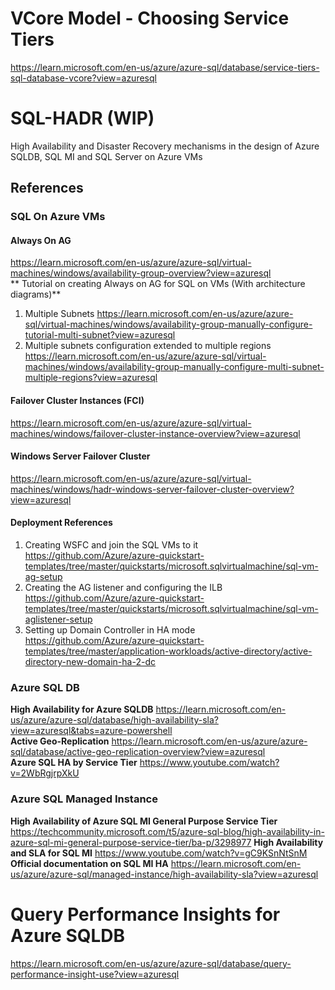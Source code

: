 # VCore Model - Choosing Service Tiers 
https://learn.microsoft.com/en-us/azure/azure-sql/database/service-tiers-sql-database-vcore?view=azuresql


# SQL-HADR (WIP)
High Availability and Disaster Recovery mechanisms in the design of Azure SQLDB, SQL MI and SQL Server on Azure VMs

## References

### SQL On Azure VMs
#### Always On AG 
https://learn.microsoft.com/en-us/azure/azure-sql/virtual-machines/windows/availability-group-overview?view=azuresql  
** Tutorial on creating Always on AG for SQL on VMs (With architecture diagrams)**  
1. Multiple Subnets
https://learn.microsoft.com/en-us/azure/azure-sql/virtual-machines/windows/availability-group-manually-configure-tutorial-multi-subnet?view=azuresql
2. Multiple subnets configuration extended to multiple regions
https://learn.microsoft.com/en-us/azure/azure-sql/virtual-machines/windows/availability-group-manually-configure-multi-subnet-multiple-regions?view=azuresql
#### Failover Cluster Instances (FCI)
https://learn.microsoft.com/en-us/azure/azure-sql/virtual-machines/windows/failover-cluster-instance-overview?view=azuresql
#### Windows Server Failover Cluster
https://learn.microsoft.com/en-us/azure/azure-sql/virtual-machines/windows/hadr-windows-server-failover-cluster-overview?view=azuresql
#### Deployment References
1. Creating WSFC and join the SQL VMs to it
https://github.com/Azure/azure-quickstart-templates/tree/master/quickstarts/microsoft.sqlvirtualmachine/sql-vm-ag-setup
2. Creating the AG listener and configuring the ILB
https://github.com/Azure/azure-quickstart-templates/tree/master/quickstarts/microsoft.sqlvirtualmachine/sql-vm-aglistener-setup
3. Setting up Domain Controller in HA mode
https://github.com/Azure/azure-quickstart-templates/tree/master/application-workloads/active-directory/active-directory-new-domain-ha-2-dc

### Azure SQL DB
**High Availability for Azure SQLDB**
https://learn.microsoft.com/en-us/azure/azure-sql/database/high-availability-sla?view=azuresql&tabs=azure-powershell  
**Active Geo-Replication**
https://learn.microsoft.com/en-us/azure/azure-sql/database/active-geo-replication-overview?view=azuresql  
**Azure SQL HA by Service Tier**
https://www.youtube.com/watch?v=2WbRgjrpXkU

### Azure SQL Managed Instance
**High Availability of Azure SQL MI General Purpose Service Tier**
https://techcommunity.microsoft.com/t5/azure-sql-blog/high-availability-in-azure-sql-mi-general-purpose-service-tier/ba-p/3298977
**High Availability and SLA for SQL MI**
https://www.youtube.com/watch?v=gC9KSnNtSnM
**Official documentation on SQL MI HA**
https://learn.microsoft.com/en-us/azure/azure-sql/managed-instance/high-availability-sla?view=azuresql

# Query Performance Insights for Azure SQLDB
https://learn.microsoft.com/en-us/azure/azure-sql/database/query-performance-insight-use?view=azuresql


